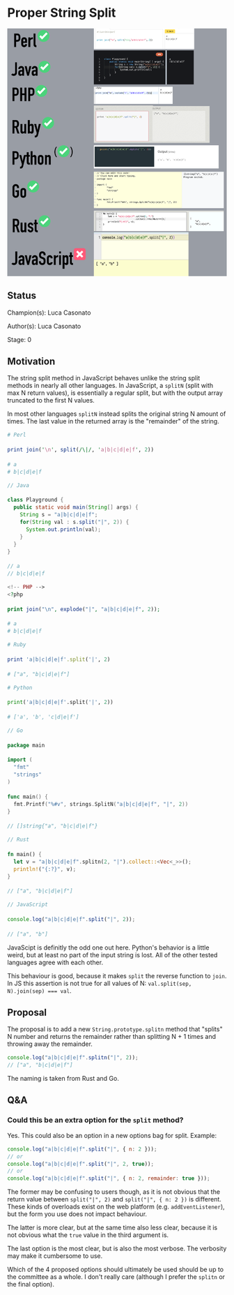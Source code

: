 # Proper String Split

![](./cover.png)

## Status

Champion(s): Luca Casonato

Author(s): Luca Casonato

Stage: 0

## Motivation

The string split method in JavaScript behaves unlike the string split methods in
nearly all other languages. In JavaScript, a `splitN` (split with max N return
values), is essentially a regular split, but with the output array truncated to
the first N values.

In most other languages `splitN` instead splits the original string N amount of
times. The last value in the returned array is the "remainder" of the string.

```perl
# Perl

print join('\n', split(/\|/, 'a|b|c|d|e|f', 2))

# a
# b|c|d|e|f
```

```java
// Java

class Playground {
  public static void main(String[] args) {
    String s = "a|b|c|d|e|f";
    for(String val : s.split("|", 2)) {
      System.out.println(val);
    }
  }
}

// a
// b|c|d|e|f
```

```php
<!-- PHP -->
<?php

print join("\n", explode("|", "a|b|c|d|e|f", 2));

# a
# b|c|d|e|f
```

```ruby
# Ruby

print 'a|b|c|d|e|f'.split('|', 2)

# ["a", "b|c|d|e|f"]
```

```python
# Python

print('a|b|c|d|e|f'.split('|', 2))

# ['a', 'b', 'c|d|e|f']
```

```go
// Go

package main

import (
  "fmt"
  "strings"
)

func main() {
  fmt.Printf("%#v", strings.SplitN("a|b|c|d|e|f", "|", 2))
}

// []string{"a", "b|c|d|e|f"}
```

```rust
// Rust

fn main() {
  let v = "a|b|c|d|e|f".splitn(2, "|").collect::<Vec<_>>();
  println!("{:?}", v);
}

// ["a", "b|c|d|e|f"]
```

```js
// JavaScript

console.log("a|b|c|d|e|f".split("|", 2));

// ["a", "b"]
```

JavaScipt is definitly the odd one out here. Python's behavior is a little
weird, but at least no part of the input string is lost. All of the other tested
languages agree with each other.

This behaviour is good, because it makes `split` the reverse function to `join`.
In JS this assertion is not true for all values of N:
`val.split(sep, N).join(sep) === val`.

## Proposal

The proposal is to add a new `String.prototype.splitn` method that "splits" N
number and returns the remainder rather than splitting N + 1 times and throwing
away the remainder.

```js
console.log("a|b|c|d|e|f".splitn("|", 2));
// ["a", "b|c|d|e|f"]
```

The naming is taken from Rust and Go.

## Q&A

### Could this be an extra option for the `split` method?

Yes. This could also be an option in a new options bag for split. Example:

```js
console.log("a|b|c|d|e|f".split("|", { n: 2 }));
// or
console.log("a|b|c|d|e|f".split("|", 2, true));
// or
console.log("a|b|c|d|e|f".split("|", { n: 2, remainder: true }));
```

The former may be confusing to users though, as it is not obvious that the
return value between `split("|", 2)` and `split("|", { n: 2 })` is different.
These kinds of overloads exist on the web platform (e.g. `addEventListener`),
but the form you use does not impact behaviour.

The latter is more clear, but at the same time also less clear, because it is
not obvious what the `true` value in the third argument is.

The last option is the most clear, but is also the most verbose. The verbosity
may make it cumbersome to use.

Which of the 4 proposed options should ultimately be used should be up to the
committee as a whole. I don't really care (although I prefer the `splitn` or the
final option).

